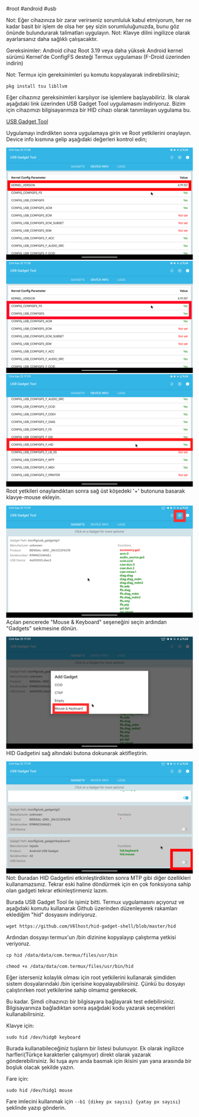 #root #android #usb

Not: Eğer cihazınıza bir zarar verirseniz sorumluluk kabul etmiyorum, her ne kadar basit bir işlem de olsa her şey sizin sorumluluğunuzda, bunu göz önünde bulundurarak talimatları uygulayın.
Not: Klavye dilini ingilizce olarak ayarlarsanız daha sağlıklı çalışacaktır.

Gereksinimler:
	Android cihaz
	Root
	3.19 veya daha yüksek Android kernel sürümü
	Kernel'de ConfigFS desteği
	Termux uygulaması (F-Droid üzerinden indirin)

Not: Termux için gereksinimleri şu komutu kopyalayarak indirebilirsiniz;
```
pkg install tsu libllvm
```

Eğer cihazınız gereksinimleri karşılıyor ise işlemlere başlayabiliriz. 
İlk olarak aşağıdaki link üzerinden USB Gadget Tool uygulamasını indiriyoruz. Bizim için cihazımızı bilgisayarımıza bir HID cihazı olarak tanımlayan uygulama bu.

[USB Gadget Tool](https://f-droid.org/repo/net.tjado.usbgadget_4.apk)

Uygulamayı indirdikten sonra uygulamaya girin ve Root yetkilerini onaylayın. Device info kısmına gelip aşağıdaki değerleri kontrol edin;

![preview](https://github.com/V6lhost/hid-gadget-shell/blob/master/kernelkontrol.png)
![preview](https://github.com/V6lhost/hid-gadget-shell/blob/master/configfskontrol.png)
![preview](https://github.com/V6lhost/hid-gadget-shell/blob/master/hidkontrol.png)
Root yetkileri onaylandıktan sonra sağ üst köşedeki '+' butonuna basarak klavye-mouse ekleyin.

![preview](https://github.com/V6lhost/hid-gadget-shell/blob/master/eklemebutonu.png)
Açılan pencerede "Mouse & Keyboard" seşeneğini seçin ardından "Gadgets" sekmesine dönün.

![preview](https://github.com/V6lhost/hid-gadget-shell/blob/master/keyboardsecimi.png)
HID Gadgetini sağ altındaki butona dokunarak aktifleştirin.

![preview](https://github.com/V6lhost/hid-gadget-shell/blob/master/hidaktiflestirme.png)
Not: Buradan HID Gadgetini etkinleştirdikten sonra MTP gibi diğer özellikleri kullanamazsınız. Tekrar eski haline döndürmek için en çok fonksiyona sahip olan gadgeti tekrar etkinleştirmeniz lazım.

Burada USB Gadget Tool ile işimiz bitti. Termux uygulamasını açıyoruz ve aşağıdaki komutu kullanarak Github üzerinden düzenleyerek rakamları eklediğim "hid" dosyasını indiriyoruz.

```
wget https://github.com/V6lhost/hid-gadget-shell/blob/master/hid
```

Ardından dosyayı termux'un /bin dizinine kopyalayıp çalıştırma yetkisi veriyoruz.

```
cp hid /data/data/com.termux/files/usr/bin
```
```
chmod +x /data/data/com.termux/files/usr/bin/hid
```

Eğer isterseniz kolaylık olması için root yetkilerini kullanarak şimdiden sistem dosyalarındaki /bin içerisine kopyalayabilirsiniz. Çünkü bu dosyayı çalıştırırken root yetkilerine sahip olmamız gerekecek.

Bu kadar. Şimdi cihazınızı bir bilgisayara bağlayarak test edebilirsiniz. Bilgisayarınıza bağladıktan sonra aşağıdaki kodu yazarak seçenekleri kullanabilirsiniz. 

Klavye için:
```
sudo hid /dev/hidg0 keyboard
```

Burada kullanabileceğiniz tuşların bir listesi bulunuyor. Ek olarak ingilizce harfleri(Türkçe karakterler çalışmıyor) direkt olarak yazarak gönderebilirsiniz. İki tuşa aynı anda basmak için ikisini yan yana arasında bir boşluk olacak şekilde yazın.

Fare için:
```
sudo hid /dev/hidg1 mouse
```

Fare imlecini kullanmak için `--b1 {dikey px sayısı} {yatay px sayısı}` şeklinde yazıp gönderin.
